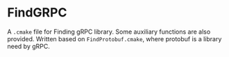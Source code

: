 # FindGRPC
A `.cmake` file for Finding gRPC library. Some auxiliary functions are also provided. Written based on `FindProtobuf.cmake`, where protobuf is a library need by gRPC.

